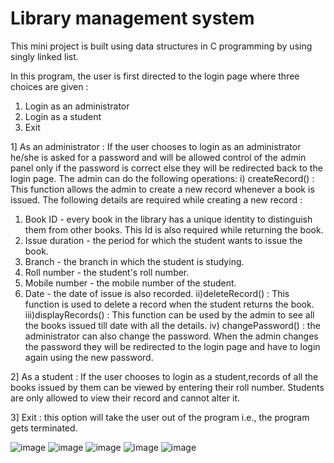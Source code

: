 # Library management system

This mini project is built using data structures in C programming by using singly linked list.

In this program, the user is first directed to the login page where three choices are given :
1.	Login as an administrator
2.	Login as a student
3.	Exit

1] As an administrator : If the user chooses to login as an administrator he/she is asked for a password and will be allowed control of the admin panel only if the password is correct else they will be redirected back to the login page.
The admin can do the following operations:
i) createRecord() : This function allows the admin to create a new record whenever a book is issued. The following details are required while creating a new record :
1.	Book ID - every book in the library has a unique identity to distinguish them from other books. This Id is also required while returning the book.
2.	Issue duration - the period for which the student wants to issue the book.
3.	Branch - the branch in which the student is studying.
4.	Roll number - the student's roll number.
5.	Mobile number - the mobile number of the student.
6.	Date - the date of issue is also recorded.
ii)deleteRecord() : This function is used to delete a record when the student returns the book.
iii)displayRecords() : This function can be used by the admin to see all the books issued till date with all the details.
iv) changePassword() : the administrator can also change the password. When the admin changes the password they will be redirected to the login page and have to login again using the new password.

2] As a student : If the user chooses to login as a student,records of all the books issued by them can be viewed by entering their roll number. Students are only allowed to view their record and cannot alter it.

3] Exit : this option will take the user out of the program i.e., the program gets terminated.

![image](https://drive.google.com/uc?export=view&id=1doZPxMPrpUH1Smcm0wc8VX8rNHc_sELW)
![image](https://drive.google.com/uc?export=view&id=1AEujbKKIKXANE4Zeu0du-2AO6M9oNErR)
![image](https://drive.google.com/uc?export=view&id=1LoGrpLCw0joGCrcB7XElRTGjwliL0JVc)
![image](https://drive.google.com/uc?export=view&id=1jWYDMep-CAIK6qRFv5gsS_YS1XqO3LcS)
![image](https://drive.google.com/uc?export=view&id=1dIKAokPIpybBmQJMK4pqa51jfIJxGMyV)




